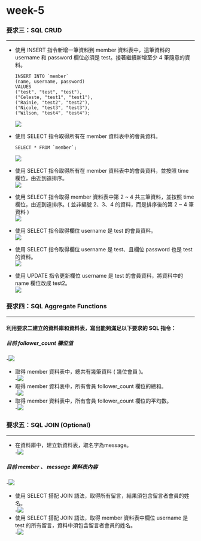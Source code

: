 # week-5

### 要求三：SQL CRUD
---

* 使用 INSERT 指令新增一筆資料到 member 資料表中，這筆資料的 username 和 password 欄位必須是 test。接著繼續新增至少 4 筆隨意的資料。<br>
  ```
  INSERT INTO `member`
  (name, username, password)
  VALUES
  ("test", "test", "test"),
  ("Celeste, "test1", "test1"),
  ("Rainie, "test2", "test2"),
  ("Nicole, "test3", "test3"),
  ("Wilson, "test4", "test4");
  ```
  ![](https://github.com/Celeste17/week-5/blob/main/week5%20mysql%E6%88%AA%E5%9C%96/3-1.png) <br>
  
* 使用 SELECT 指令取得所有在 member 資料表中的會員資料。<br>
  ```
  SELECT * FROM `member`;
  ```
  ![](https://github.com/Celeste17/week-5/blob/main/week5%20mysql%E6%88%AA%E5%9C%96/3-2.png)<br>
* 使用 SELECT 指令取得所有在 member 資料表中的會員資料，並按照 time 欄位，由近到遠排序。<br>
  ![](https://github.com/Celeste17/week-5/blob/main/week5%20mysql%E6%88%AA%E5%9C%96/3-3.png)<br>
* 使用 SELECT 指令取得 member 資料表中第 2 ~ 4 共三筆資料，並按照 time 欄位，由近到遠排序。( 並非編號 2、3、4 的資料，而是排序後的第 2 ~ 4 筆資料 )<br>
  ![](https://github.com/Celeste17/week-5/blob/main/week5%20mysql%E6%88%AA%E5%9C%96/3-4.png)<br>
* 使用 SELECT 指令取得欄位 username 是 test 的會員資料。<br>
  ![](https://github.com/Celeste17/week-5/blob/main/week5%20mysql%E6%88%AA%E5%9C%96/3-5.png)<br>
* 使用 SELECT 指令取得欄位 username 是 test、且欄位 password 也是 test 的資料。<br>
  ![](https://github.com/Celeste17/week-5/blob/main/week5%20mysql%E6%88%AA%E5%9C%96/3-6.png)<br>
* 使用 UPDATE 指令更新欄位 username 是 test 的會員資料，將資料中的 name 欄位改成 test2。<br>
  ![](https://github.com/Celeste17/week-5/blob/main/week5%20mysql%E6%88%AA%E5%9C%96/3-7.png)<br>


### 要求四：SQL Aggregate Functions
---
#### 利用要求二建立的資料庫和資料表，寫出能夠滿足以下要求的 SQL 指令：<br>
##### 目前 follower_count 欄位值
  -![](https://github.com/Celeste17/week-5/blob/main/week5%20mysql%E6%88%AA%E5%9C%96/4-0.png)
* 取得 member 資料表中，總共有幾筆資料 ( 幾位會員 )。<br>
  -![](https://github.com/Celeste17/week-5/blob/main/week5%20mysql%E6%88%AA%E5%9C%96/4-1.png)
* 取得 member 資料表中，所有會員 follower_count 欄位的總和。<br>
  -![](https://github.com/Celeste17/week-5/blob/main/week5%20mysql%E6%88%AA%E5%9C%96/4-2.png)
* 取得 member 資料表中，所有會員 follower_count 欄位的平均數。<br>
  -![](https://github.com/Celeste17/week-5/blob/main/week5%20mysql%E6%88%AA%E5%9C%96/4-3.png)


### 要求五：SQL JOIN (Optional)
---
* 在資料庫中，建立新資料表，取名字為message。<br>
  -![](https://github.com/Celeste17/week-5/blob/main/week5%20mysql%E6%88%AA%E5%9C%96/5-1.png) <br>
##### 目前 member 、 message 資料表內容
  -![](https://github.com/Celeste17/week-5/blob/main/week5%20mysql%E6%88%AA%E5%9C%96/5-2.0.png)
* 使用 SELECT 搭配 JOIN 語法，取得所有留言，結果須包含留言者會員的姓名。<br>
  -![](https://github.com/Celeste17/week-5/blob/main/week5%20mysql%E6%88%AA%E5%9C%96/5-2.png)
* 使用 SELECT 搭配 JOIN 語法，取得 member 資料表中欄位 username 是 test 的所有留言，資料中須包含留言者會員的姓名。<br>
  -![](https://github.com/Celeste17/week-5/blob/main/week5%20mysql%E6%88%AA%E5%9C%96/5-3.png)
  
